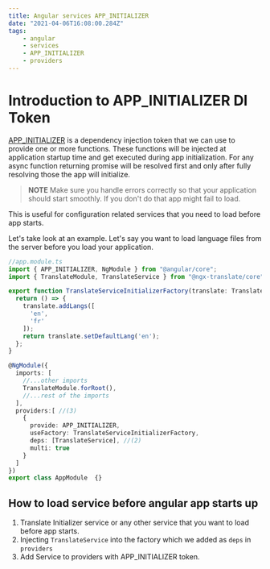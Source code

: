 ```yaml
---
title: Angular services APP_INITIALIZER
date: "2021-04-06T16:08:00.284Z"
tags:
    - angular
    - services
    - APP_INITIALIZER
    - providers
---
```


# Introduction to APP_INITIALIZER DI Token

[APP_INITIALIZER](https://angular.io/api/core/APP_INITIALIZER) is a dependency injection token that we can use to provide one or more functions. These functions will be injected at application startup time and get executed during app initialization. For any async function returning promise will be resolved first and only after fully resolving those the app will initialize.

> **NOTE** Make sure you handle errors correctly so that your application should start smoothly. If you don't do that app might fail to load.

This is useful for configuration related services that you need to load before app starts.

Let's take look at an example. Let's say you want to load language files from the server before you load your application.

```ts
//app.module.ts
import { APP_INITIALIZER, NgModule } from "@angular/core";
import { TranslateModule, TranslateService } from "@ngx-translate/core";

export function TranslateServiceInitializerFactory(translate: TranslateService) { //(1)
  return () => {
    translate.addLangs([
      'en',
      'fr'
    ]);
    return translate.setDefaultLang('en');
  };
}

@NgModule({
  imports: [
    //...other imports
    TranslateModule.forRoot(),
    //...rest of the imports
  ],
  providers:[ //(3)
    {
      provide: APP_INITIALIZER,
      useFactory: TranslateServiceInitializerFactory,
      deps: [TranslateService], //(2)
      multi: true
    }
  ]
})
export class AppModule  {}
```
## How to load service before angular app starts up

1. Translate Initializer service or any other service that you want to load before app starts.
2. Injecting `TranslateService` into the factory which we added as `deps` in `providers`
3. Add Service to providers with APP_INITIALIZER token.
